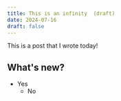 ```yaml
---
title: This is an infinity  (draft)
date: 2024-07-16
draft: false
---
```

This is a post that I wrote
today!

## What's new?
- Yes
    - No 
